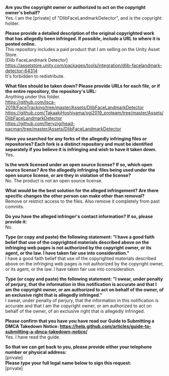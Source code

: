 **Are you the copyright owner or authorized to act on the copyright owner's behalf?**   
Yes. I am the [private] of "DlibFaceLandmarkDetector", and is the copyright holder.  
  
**Please provide a detailed description of the original copyrighted work that has allegedly been infringed. If possible, include a URL to where it is posted online.**   
This repository includes a paid product that I am selling on the Unity Asset Store.   
[Dlib FaceLandmark Detector]   
https://assetstore.unity.com/packages/tools/integration/dlib-facelandmark-detector-64314   
It's forbidden to redistribute.  
  
**What files should be taken down? Please provide URLs for each file, or if the entire repository, the repository's URL:**   
Anything under this folder.   
https://github.com/isca-2019/FaceTracking/tree/master/Assets/DlibFaceLandmarkDetector   
https://github.com/TakaakiHoshiyama/sgj2019_proteam/tree/master/Assets/DlibFaceLandmarkDetector   
https://github.com/fieryzig/head-pacman/tree/master/Assets/DlibFaceLandmarkDetector  
  
**Have you searched for any forks of the allegedly infringing files or repositories? Each fork is a distinct repository and must be identified separately if you believe it is infringing and wish to have it taken down.**   
Yes.  
  
**Is the work licensed under an open source license? If so, which open source license? Are the allegedly infringing files being used under the open source license, or are they in violation of the license?**   
No. The product is not an open source license.  
  
**What would be the best solution for the alleged infringement? Are there specific changes the other person can make other than removal?**   
Remove or restrict access to the files. Also remove it completely from past commits.  
  
**Do you have the alleged infringer's contact information? If so, please provide it:**   
No.  
  
**Type (or copy and paste) the following statement: "I have a good faith belief that use of the copyrighted materials described above on the infringing web pages is not authorized by the copyright owner, or its agent, or the law. I have taken fair use into consideration."**   
I have a good faith belief that use of the copyrighted materials described above on the infringing web pages is not authorized by the copyright owner, or its agent, or the law. I have taken fair use into consideration.  
  
**Type (or copy and paste) the following statement: "I swear, under penalty of perjury, that the information in this notification is accurate and that I am the copyright owner, or am authorized to act on behalf of the owner, of an exclusive right that is allegedly infringed."**   
I swear, under penalty of perjury, that the information in this notification is accurate and that I am the copyright owner, or am authorized to act on behalf of the owner, of an exclusive right that is allegedly infringed.  
  
**Please confirm that you have you have read our Guide to Submitting a DMCA Takedown Notice: https://help.github.com/articles/guide-to-submitting-a-dmca-takedown-notice/**   
Yes. I have read the guide.  
  
**So that we can get back to you, please provide either your telephone number or physical address:**   
[private]    
**Please type your full legal name below to sign this request:**   
[private]  
